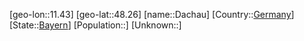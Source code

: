 ﻿---
location: [48.26,11.43]
type: City
tags:
- geo/City


SpocWebEntityId: 29700
isDeleted: false
confidential: public

---
[geo-lon::11.43]
[geo-lat::48.26]
[name::Dachau]
[Country::[Germany](geo/Continent/Europe/Germany.md)]
[State::[Bayern](geo/Continent/Europe/Germany/Bayern.md)]
[Population::]
[Unknown::]

